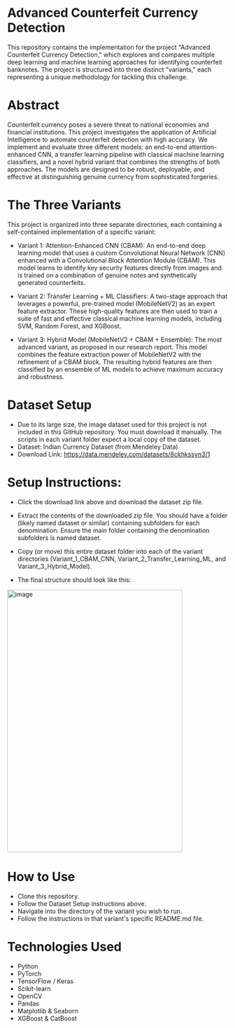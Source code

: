 # Advanced Counterfeit Currency Detection 
This repository contains the implementation for the project "Advanced Counterfeit Currency Detection," which explores and compares multiple deep learning and machine learning approaches for identifying counterfeit banknotes. The project is structured into three distinct "variants," each representing a unique methodology for tackling this challenge.

# Abstract
Counterfeit currency poses a severe threat to national economies and financial institutions. This project investigates the application of Artificial Intelligence to automate counterfeit detection with high accuracy. We implement and evaluate three different models: an end-to-end attention-enhanced CNN, a transfer learning pipeline with classical machine learning classifiers, and a novel hybrid variant that combines the strengths of both approaches. The models are designed to be robust, deployable, and effective at distinguishing genuine currency from sophisticated forgeries.

# The Three Variants
This project is organized into three separate directories, each containing a self-contained implementation of a specific variant:

- Variant 1: Attention-Enhanced CNN (CBAM): An end-to-end deep learning model that uses a custom Convolutional Neural Network (CNN) enhanced with a Convolutional Block Attention Module (CBAM). This model learns to identify key security features directly from images and is trained on a combination of genuine notes and synthetically generated counterfeits.

- Variant 2: Transfer Learning + ML Classifiers: A two-stage approach that leverages a powerful, pre-trained model (MobileNetV2) as an expert feature extractor. These high-quality features are then used to train a suite of fast and effective classical machine learning models, including SVM, Random Forest, and XGBoost.

- Variant 3: Hybrid Model (MobileNetV2 + CBAM + Ensemble): The most advanced variant, as proposed in our research report. This model combines the feature extraction power of MobileNetV2 with the refinement of a CBAM block. The resulting hybrid features are then classified by an ensemble of ML models to achieve maximum accuracy and robustness.

# Dataset Setup 
- Due to its large size, the image dataset used for this project is not included in this GitHub repository. You must download it manually. The scripts in each variant folder expect a local copy of the dataset.
- Dataset: Indian Currency Dataset (from Mendeley Data)
- Download Link: https://data.mendeley.com/datasets/8ckhkssyn3/1

# Setup Instructions:
- Click the download link above and download the dataset zip file.

- Extract the contents of the downloaded zip file. You should have a folder (likely named dataset or similar) containing subfolders for each denomination. Ensure the main folder containing the denomination subfolders is named dataset.

- Copy (or move) this entire dataset folder into each of the variant directories (Variant_1_CBAM_CNN, Variant_2_Transfer_Learning_ML, and Variant_3_Hybrid_Model).

- The final structure should look like this:

<img width="400" height="600" alt="image" src="https://github.com/user-attachments/assets/082a6eb8-e5ba-4560-a902-376cd7c84604" />



# How to Use

- Clone this repository.
- Follow the Dataset Setup instructions above.
- Navigate into the directory of the variant you wish to run.
- Follow the instructions in that variant's specific README.md file.


# Technologies Used

- Python
- PyTorch
- TensorFlow / Keras
- Scikit-learn
- OpenCV
- Pandas
- Matplotlib & Seaborn
- XGBoost & CatBoost
